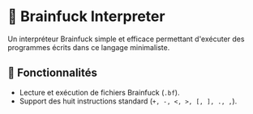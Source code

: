 # 🧠 Brainfuck Interpreter  

Un interpréteur Brainfuck simple et efficace permettant d'exécuter des programmes écrits dans ce langage minimaliste.  

## 🚀 Fonctionnalités  
- Lecture et exécution de fichiers Brainfuck (`.bf`).  
- Support des huit instructions standard (`+, -, <, >, [, ], ., ,`).  

